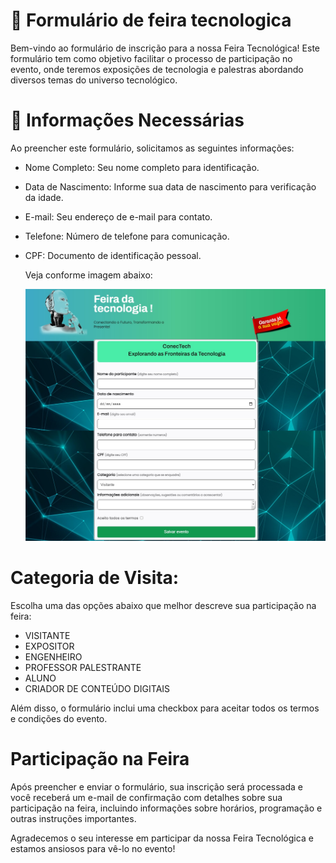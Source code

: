 # :page_with_curl: Formulário de feira tecnologica

  
Bem-vindo ao formulário de inscrição para a nossa Feira Tecnológica! Este formulário tem como objetivo facilitar o processo de participação no evento, onde teremos exposições de tecnologia e palestras abordando diversos temas do universo tecnológico.

# :bell: Informações Necessárias

Ao preencher este formulário, solicitamos as seguintes informações:

- Nome Completo: Seu nome completo para identificação.
- Data de Nascimento: Informe sua data de nascimento para verificação da idade.
- E-mail: Seu endereço de e-mail para contato.
- Telefone: Número de telefone para comunicação.
- CPF: Documento de identificação pessoal.

  Veja conforme imagem abaixo:

  ![Site GitHub Favoritos](
/img/img-feira-apr.jpg)

# Categoria de Visita:

Escolha uma das opções abaixo que melhor descreve sua participação na feira:

- VISITANTE
- EXPOSITOR
- ENGENHEIRO
- PROFESSOR PALESTRANTE
- ALUNO
- CRIADOR DE CONTEÚDO DIGITAIS
  
Além disso, o formulário inclui uma checkbox para aceitar todos os termos e condições do evento. 

# Participação na Feira

Após preencher e enviar o formulário, sua inscrição será processada e você receberá um e-mail de confirmação com detalhes sobre sua participação na feira, incluindo informações sobre horários, programação e outras instruções importantes.

Agradecemos o seu interesse em participar da nossa Feira Tecnológica e estamos ansiosos para vê-lo no evento!

